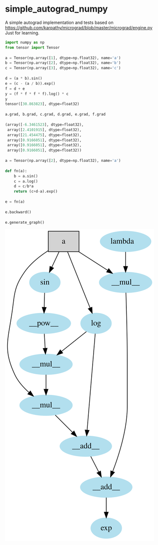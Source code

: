 # simple_autograd_numpy

A simple autograd implementation and tests based on https://github.com/karpathy/micrograd/blob/master/micrograd/engine.py
Just for learning.

```python
import numpy as np
from tensor import Tensor

a = Tensor(np.array([1], dtype=np.float32), name='a')
b = Tensor(np.array([2], dtype=np.float32), name='b')
c = Tensor(np.array([3], dtype=np.float32), name='c')

d = (a * b).sin()
e = (c - (a / b)).exp()
f = d + e
y = (f * f * f * f).log() * c
y
tensor([30.863823], dtype=float32)

a.grad, b.grad, c.grad, d.grad, e.grad, f.grad

(array([-6.3461523], dtype=float32),
 array([2.4101915], dtype=float32),
 array([21.454475], dtype=float32),
 array([0.9166051], dtype=float32),
 array([0.9166051], dtype=float32),
 array([0.9166051], dtype=float32))

a = Tensor(np.array([2], dtype=np.float32), name='a')

def fn(a):
    b = a.sin()
    c = a.log()
    d = c/b*a
    return (c+d-a).exp()

e = fn(a)

e.backward()

e.generate_graph()
```
![Generated Graph](./imgs/graph.svg)